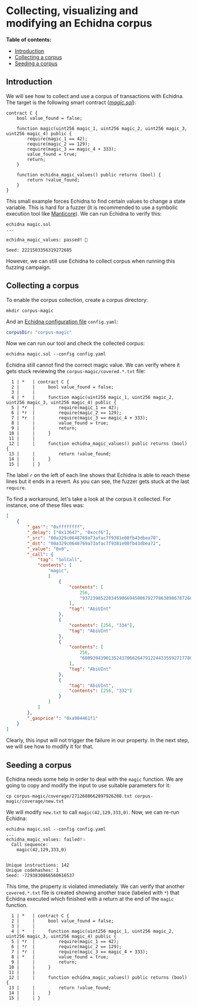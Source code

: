 # Collecting, visualizing and modifying an Echidna corpus

**Table of contents:**

- [Introduction](#introduction)
- [Collecting a corpus](#collecting-a-corpus)
- [Seeding a corpus](#seeding-a-corpus)

## Introduction

We will see how to collect and use a corpus of transactions with Echidna. The target is the following smart contract (_[magic.sol](https://github.com/crytic/building-secure-contracts/blob/master/program-analysis/echidna/example/magic.sol)_):

```solidity
contract C {
    bool value_found = false;

    function magic(uint256 magic_1, uint256 magic_2, uint256 magic_3, uint256 magic_4) public {
        require(magic_1 == 42);
        require(magic_2 == 129);
        require(magic_3 == magic_4 + 333);
        value_found = true;
        return;
    }

    function echidna_magic_values() public returns (bool) {
        return !value_found;
    }
}
```

This small example forces Echidna to find certain values to change a state variable. This is hard for a fuzzer
(it is recommended to use a symbolic execution tool like [Manticore](https://github.com/trailofbits/manticore)).
We can run Echidna to verify this:

```
echidna magic.sol
...

echidna_magic_values: passed! 🎉

Seed: 2221503356319272685
```

However, we can still use Echidna to collect corpus when running this fuzzing campaign.

## Collecting a corpus

To enable the corpus collection, create a corpus directory:

```
mkdir corpus-magic
```

And an [Echidna configuration file](https://github.com/crytic/echidna/wiki/Config) `config.yaml`:

```yaml
corpusDir: "corpus-magic"
```

Now we can run our tool and check the collected corpus:

```
echidna magic.sol --config config.yaml
```

Echidna still cannot find the correct magic value. We can verify where it gets stuck reviewing the `corpus-magic/covered.*.txt` file:

```
  1 | *   | contract C {
  2 |     |     bool value_found = false;
  3 |     |
  4 | *   |     function magic(uint256 magic_1, uint256 magic_2, uint256 magic_3, uint256 magic_4) public {
  5 | *r  |         require(magic_1 == 42);
  6 | *r  |         require(magic_2 == 129);
  7 | *r  |         require(magic_3 == magic_4 + 333);
  8 |     |         value_found = true;
  9 |     |         return;
 10 |     |     }
 11 |     |
 12 |     |     function echidna_magic_values() public returns (bool) {
 13 |     |         return !value_found;
 14 |     |     }
 15 |     | }
```

The label `r` on the left of each line shows that Echidna is able to reach these lines but it ends in a revert.
As you can see, the fuzzer gets stuck at the last `require`.

To find a workaround, let's take a look at the corpus it collected. For instance, one of these files was:

```json
[
    {
        "_gas'": "0xffffffff",
        "_delay": ["0x13647", "0xccf6"],
        "_src": "00a329c0648769a73afac7f9381e08fb43dbea70",
        "_dst": "00a329c0648769a73afac7f9381e08fb43dbea72",
        "_value": "0x0",
        "_call": {
            "tag": "SolCall",
            "contents": [
                "magic",
                [
                    {
                        "contents": [
                            256,
                            "93723985220345906694500679277863898678726808528711107336895287282192244575836"
                        ],
                        "tag": "AbiUInt"
                    },
                    {
                        "contents": [256, "334"],
                        "tag": "AbiUInt"
                    },
                    {
                        "contents": [
                            256,
                            "68093943901352437066264791224433559271778087297543421781073458233697135179558"
                        ],
                        "tag": "AbiUInt"
                    },
                    {
                        "tag": "AbiUInt",
                        "contents": [256, "332"]
                    }
                ]
            ]
        },
        "_gasprice'": "0xa904461f1"
    }
]
```

Clearly, this input will not trigger the failure in our property. In the next step, we will see how to modify it for that.

## Seeding a corpus

Echidna needs some help in order to deal with the `magic` function. We are going to copy and modify the input to use suitable
parameters for it:

```
cp corpus-magic/coverage/2712688662897926208.txt corpus-magic/coverage/new.txt
```

We will modify `new.txt` to call `magic(42,129,333,0)`. Now, we can re-run Echidna:

```
echidna magic.sol --config config.yaml
...
echidna_magic_values: failed!💥
  Call sequence:
    magic(42,129,333,0)


Unique instructions: 142
Unique codehashes: 1
Seed: -7293830866560616537

```

This time, the property is violated immediately. We can verify that another `covered.*.txt` file is created showing another trace (labeled with `*`) that Echidna executed which finished with a return at the end of the `magic` function.

```
  1 | *   | contract C {
  2 |     |     bool value_found = false;
  3 |     |
  4 | *   |     function magic(uint256 magic_1, uint256 magic_2, uint256 magic_3, uint256 magic_4) public {
  5 | *r  |         require(magic_1 == 42);
  6 | *r  |         require(magic_2 == 129);
  7 | *r  |         require(magic_3 == magic_4 + 333);
  8 | *   |         value_found = true;
  9 |     |         return;
 10 |     |     }
 11 |     |
 12 |     |     function echidna_magic_values() public returns (bool) {
 13 |     |         return !value_found;
 14 |     |     }
 15 |     | }
```
